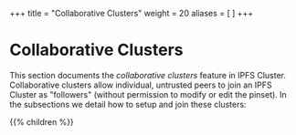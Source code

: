+++
title = "Collaborative Clusters"
weight = 20
aliases = [
]
+++

# Collaborative Clusters

This section documents the *collaborative clusters* feature in IPFS Cluster. Collaborative clusters allow individual, untrusted peers to join an IPFS Cluster as "followers" (without permission to modify or edit the pinset). In the subsections we detail how to setup and join these clusters:

{{% children %}}
